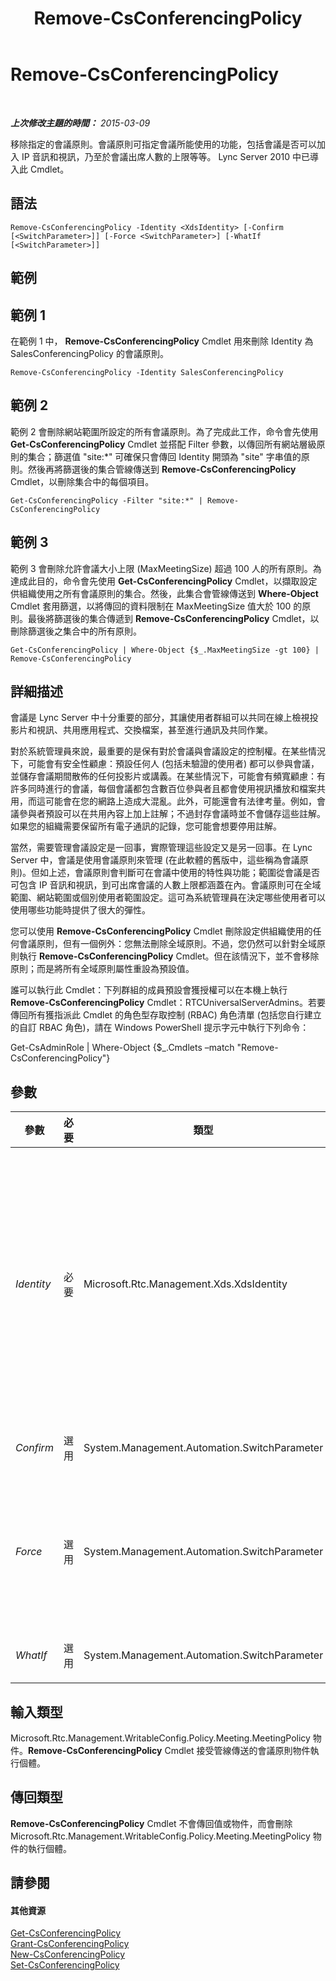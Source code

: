 ﻿---
title: Remove-CsConferencingPolicy
TOCTitle: Remove-CsConferencingPolicy
ms:assetid: 8fe81ace-d167-414b-9455-8be7ddc0cab5
ms:mtpsurl: https://technet.microsoft.com/zh-tw/library/Gg398728(v=OCS.15)
ms:contentKeyID: 49291648
ms.date: 08/10/2015
mtps_version: v=OCS.15
ms.translationtype: HT
---

# Remove-CsConferencingPolicy

 

_**上次修改主題的時間：** 2015-03-09_

移除指定的會議原則。會議原則可指定會議所能使用的功能，包括會議是否可以加入 IP 音訊和視訊，乃至於會議出席人數的上限等等。 Lync Server 2010 中已導入此 Cmdlet。

## 語法

    Remove-CsConferencingPolicy -Identity <XdsIdentity> [-Confirm [<SwitchParameter>]] [-Force <SwitchParameter>] [-WhatIf [<SwitchParameter>]]

## 範例

## 範例 1

在範例 1 中， **Remove-CsConferencingPolicy** Cmdlet 用來刪除 Identity 為 SalesConferencingPolicy 的會議原則。

    Remove-CsConferencingPolicy -Identity SalesConferencingPolicy

## 範例 2

範例 2 會刪除網站範圍所設定的所有會議原則。為了完成此工作，命令會先使用 **Get-CsConferencingPolicy** Cmdlet 並搭配 Filter 參數，以傳回所有網站層級原則的集合；篩選值 "site:\*" 可確保只會傳回 Identity 開頭為 "site" 字串值的原則。然後再將篩選後的集合管線傳送到 **Remove-CsConferencingPolicy** Cmdlet，以刪除集合中的每個項目。

    Get-CsConferencingPolicy -Filter "site:*" | Remove-CsConferencingPolicy

## 範例 3

範例 3 會刪除允許會議大小上限 (MaxMeetingSize) 超過 100 人的所有原則。為達成此目的，命令會先使用 **Get-CsConferencingPolicy** Cmdlet，以擷取設定供組織使用之所有會議原則的集合。然後，此集合會管線傳送到 **Where-Object** Cmdlet 套用篩選，以將傳回的資料限制在 MaxMeetingSize 值大於 100 的原則。最後將篩選後的集合傳遞到 **Remove-CsConferencingPolicy** Cmdlet，以刪除篩選後之集合中的所有原則。

    Get-CsConferencingPolicy | Where-Object {$_.MaxMeetingSize -gt 100} | Remove-CsConferencingPolicy 

## 詳細描述

會議是 Lync Server 中十分重要的部分，其讓使用者群組可以共同在線上檢視投影片和視訊、共用應用程式、交換檔案，甚至進行通訊及共同作業。

對於系統管理員來說，最重要的是保有對於會議與會議設定的控制權。在某些情況下，可能會有安全性顧慮：預設任何人 (包括未驗證的使用者) 都可以參與會議，並儲存會議期間散佈的任何投影片或講義。在某些情況下，可能會有頻寬顧慮：有許多同時進行的會議，每個會議都包含數百位參與者且都會使用視訊播放和檔案共用，而這可能會在您的網路上造成大混亂。此外，可能還會有法律考量。例如，會議參與者預設可以在共用內容上加上註解；不過封存會議時並不會儲存這些註解。如果您的組織需要保留所有電子通訊的記錄，您可能會想要停用註解。

當然，需要管理會議設定是一回事，實際管理這些設定又是另一回事。在 Lync Server 中，會議是使用會議原則來管理 (在此軟體的舊版中，這些稱為會議原則)。但如上述，會議原則會判斷可在會議中使用的特性與功能；範圍從會議是否可包含 IP 音訊和視訊，到可出席會議的人數上限都涵蓋在內。會議原則可在全域範圍、網站範圍或個別使用者範圍設定。這可為系統管理員在決定哪些使用者可以使用哪些功能時提供了很大的彈性。

您可以使用 **Remove-CsConferencingPolicy** Cmdlet 刪除設定供組織使用的任何會議原則，但有一個例外：您無法刪除全域原則。不過，您仍然可以針對全域原則執行 **Remove-CsConferencingPolicy** Cmdlet。但在該情況下，並不會移除原則；而是將所有全域原則屬性重設為預設值。

誰可以執行此 Cmdlet：下列群組的成員預設會獲授權可以在本機上執行 **Remove-CsConferencingPolicy** Cmdlet：RTCUniversalServerAdmins。若要傳回所有獲指派此 Cmdlet 的角色型存取控制 (RBAC) 角色清單 (包括您自行建立的自訂 RBAC 角色)，請在 Windows PowerShell 提示字元中執行下列命令：

Get-CsAdminRole | Where-Object {$\_.Cmdlets –match "Remove-CsConferencingPolicy"}

## 參數


<table>
<colgroup>
<col style="width: 25%" />
<col style="width: 25%" />
<col style="width: 25%" />
<col style="width: 25%" />
</colgroup>
<thead>
<tr class="header">
<th>參數</th>
<th>必要</th>
<th>類型</th>
<th>說明</th>
</tr>
</thead>
<tbody>
<tr class="odd">
<td><p><em>Identity</em></p></td>
<td><p>必要</p></td>
<td><p>Microsoft.Rtc.Management.Xds.XdsIdentity</p></td>
<td><p>要移除之會議原則的唯一識別碼。會議原則可以在全域、網站或個別使用者範圍設定。若要移除全域原則，請使用下列語法：-Identity global (請注意，實際上無法移除全域原則，而是將所有原則屬性重設為其預設值)。若要移除網站原則，請使用類似下列的語法：-Identity site:Redmond。若要移除個別使用者原則，請使用類似下列的語法：-Identity SalesConferencingPolicy。</p>
<p>指定 Identity 時不允許使用萬元字元。</p></td>
</tr>
<tr class="even">
<td><p><em>Confirm</em></p></td>
<td><p>選用</p></td>
<td><p>System.Management.Automation.SwitchParameter</p></td>
<td><p>在執行命令前先提示確認。</p></td>
</tr>
<tr class="odd">
<td><p><em>Force</em></p></td>
<td><p>選用</p></td>
<td><p>System.Management.Automation.SwitchParameter</p></td>
<td><p>如果使用此參數，會使 <strong>Remove-CsConferencingPolicy</strong> Cmdlet 刪除個別使用者原則，即使上述原則目前已指派給至少一位使用者也一樣。如果未使用此參數，系統會要求您確認刪除要求，之後才移除原則。</p></td>
</tr>
<tr class="even">
<td><p><em>WhatIf</em></p></td>
<td><p>選用</p></td>
<td><p>System.Management.Automation.SwitchParameter</p></td>
<td><p>說明執行命令時若不實際執行命令的後果。</p></td>
</tr>
</tbody>
</table>


## 輸入類型

Microsoft.Rtc.Management.WritableConfig.Policy.Meeting.MeetingPolicy 物件。**Remove-CsConferencingPolicy** Cmdlet 接受管線傳送的會議原則物件執行個體。

## 傳回類型

**Remove-CsConferencingPolicy** Cmdlet 不會傳回值或物件，而會刪除 Microsoft.Rtc.Management.WritableConfig.Policy.Meeting.MeetingPolicy 物件的執行個體。

## 請參閱

#### 其他資源

[Get-CsConferencingPolicy](get-csconferencingpolicy.md)  
[Grant-CsConferencingPolicy](grant-csconferencingpolicy.md)  
[New-CsConferencingPolicy](new-csconferencingpolicy.md)  
[Set-CsConferencingPolicy](set-csconferencingpolicy.md)


